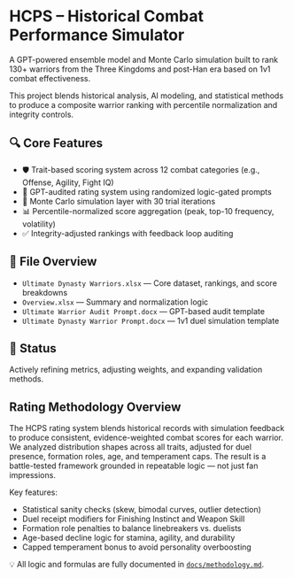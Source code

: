 # HCPS – Historical Combat Performance Simulator

A GPT-powered ensemble model and Monte Carlo simulation built to rank 130+ warriors from the Three Kingdoms and post-Han era based on 1v1 combat effectiveness.

This project blends historical analysis, AI modeling, and statistical methods to produce a composite warrior ranking with percentile normalization and integrity controls.

## 🔍 Core Features
- 🛡️ Trait-based scoring system across 12 combat categories (e.g., Offense, Agility, Fight IQ)
- 🧠 GPT-audited rating system using randomized logic-gated prompts
- 🎲 Monte Carlo simulation layer with 30 trial iterations
- 📊 Percentile-normalized score aggregation (peak, top-10 frequency, volatility)
- ✅ Integrity-adjusted rankings with feedback loop auditing

## 📂 File Overview
- `Ultimate Dynasty Warriors.xlsx` — Core dataset, rankings, and score breakdowns
- `Overview.xlsx` — Summary and normalization logic
- `Ultimate Warrior Audit Prompt.docx` — GPT-based audit template
- `Ultimate Dynasty Warrior Prompt.docx` — 1v1 duel simulation template

## 🧪 Status
Actively refining metrics, adjusting weights, and expanding validation methods.

## Rating Methodology Overview

The HCPS rating system blends historical records with simulation feedback to produce consistent, evidence-weighted combat scores for each warrior. We analyzed distribution shapes across all traits, adjusted for duel presence, formation roles, age, and temperament caps. The result is a battle-tested framework grounded in repeatable logic — not just fan impressions.

Key features:
- Statistical sanity checks (skew, bimodal curves, outlier detection)
- Duel receipt modifiers for Finishing Instinct and Weapon Skill
- Formation role penalties to balance linebreakers vs. duelists
- Age-based decline logic for stamina, agility, and durability
- Capped temperament bonus to avoid personality overboosting

💡 All logic and formulas are fully documented in [`docs/methodology.md`](./docs/methodology.md).

